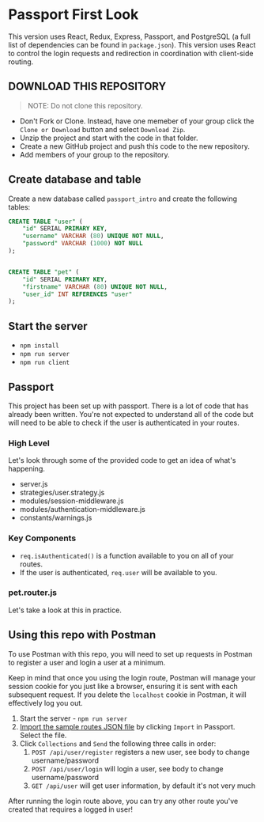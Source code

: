 # Passport First Look
This version uses React, Redux, Express, Passport, and PostgreSQL (a full list of dependencies can be found in `package.json`). This version uses React to control the login requests and redirection in coordination with client-side routing.


## DOWNLOAD THIS REPOSITORY

> NOTE: Do not clone this repository.

* Don't Fork or Clone. Instead, have one memeber of your group click the `Clone or Download` button and select `Download Zip`.
* Unzip the project and start with the code in that folder.
* Create a new GitHub project and push this code to the new repository.
* Add members of your group to the repository.

## Create database and table

Create a new database called `passport_intro` and create the following tables:

```SQL
CREATE TABLE "user" (
    "id" SERIAL PRIMARY KEY,
    "username" VARCHAR (80) UNIQUE NOT NULL,
    "password" VARCHAR (1000) NOT NULL
);


CREATE TABLE "pet" (
    "id" SERIAL PRIMARY KEY,
    "firstname" VARCHAR (80) UNIQUE NOT NULL,
    "user_id" INT REFERENCES "user"
);
```

## Start the server

- `npm install`
- `npm run server`
- `npm run client`

## Passport

This project has been set up with passport. There is a lot of code that has already been written. You're not expected to understand all of the code but will need to be able to check if the user is authenticated in your routes.

### High Level

Let's look through some of the provided code to get an idea of what's happening.

- server.js
- strategies/user.strategy.js
- modules/session-middleware.js
- modules/authentication-middleware.js
- constants/warnings.js

### Key Components

- `req.isAuthenticated()` is a function available to you on all of your routes.
- If the user is authenticated, `req.user` will be available to you.

### pet.router.js

Let's take a look at this in practice.


## Using this repo with Postman

To use Postman with this repo, you will need to set up requests in Postman to register a user and login a user at a minimum. 

Keep in mind that once you using the login route, Postman will manage your session cookie for you just like a browser, ensuring it is sent with each subsequent request. If you delete the `localhost` cookie in Postman, it will effectively log you out.

1. Start the server - `npm run server`
2. [Import the sample routes JSON file](./PostmanPrimeSoloRoutes.json) by clicking `Import` in Passport. Select the file.
3. Click `Collections` and `Send` the following three calls in order:
    1. `POST /api/user/register` registers a new user, see body to change username/password
    2. `POST /api/user/login` will login a user, see body to change username/password
    3. `GET /api/user` will get user information, by default it's not very much

After running the login route above, you can try any other route you've created that requires a logged in user!


